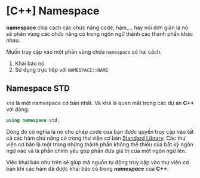 # \[C++\] Namespace

__namespace__ chia cách các chức năng code, hàm,... hay nói đơn giản là nó sẽ phân vùng các chức năng có trong ngôn ngữ thành các thành phần khác nhau.

Muốn truy cập vào một phân vùng chứa `namespace` có hai cách.
1. Khai báo nó
1. Sử dụng trực tiếp với `NAMESPACE::NAME`

## Namespace STD

`std` là một namespace cơ bản nhất. Và khá là quen mắt trong các dự án __C++__ với dòng:

```c++
using namespace std;
```

Dòng đó có nghĩa là nó cho phép code của bạn được quyền truy cập vào tất cả các hàm chứ năng có trong thư viện cơ bản [Standard Library](cpp-std-standard-library.md). Các thư viện cơ bản là một trong những thành phần không thể thiếu của bất kỳ ngôn ngữ nào và là phần chính yếu góp phần đưa giá trị của một ngôn ngữ lên.

Việc khai báo như trên sẽ giúp mã nguồn tự động truy cập vào thư viện cơ bản khi các hàm đã được khai báo có trong __*namespace*__ của __C++__.